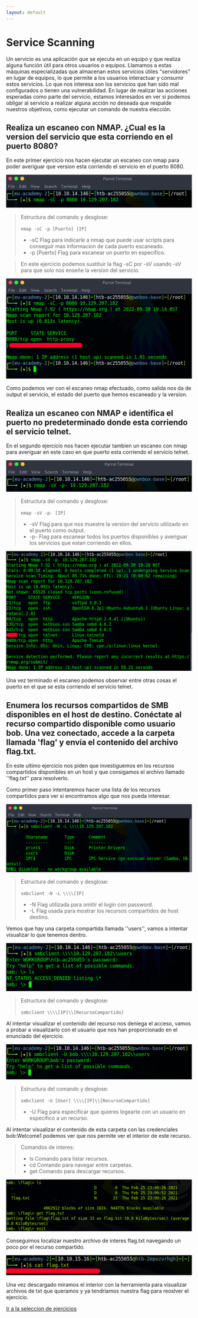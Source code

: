 ```yaml
---
layout: default
---
```


# Service Scanning

Un servicio es una aplicación que se ejecuta en un equipo y que realiza alguna función útil para otros usuarios o equipos. Llamamos a estas máquinas especializadas que almacenan estos servicios útiles "servidores" en lugar de equipos, lo que permite a los usuarios interactuar y consumir estos servicios. Lo que nos interesa son los servicios que han sido mal configurados o tienen una vulnerabilidad. En lugar de realizar las acciones esperadas como parte del servicio, estamos interesados ​​en ver si podemos obligar al servicio a realizar alguna acción no deseada que respalde nuestros objetivos, como ejecutar un comando de nuestra elección.

## Realiza un escaneo con NMAP. ¿Cual es la version del servicio que esta corriendo en el puerto 8080?

En este primer ejercicio nos hacen ejecutar un escaneo con nmap para poder averiguar que version esta corriendo el servicio en el puerto 8080.

![comando nmap!](/assets/images/ServiceScanning/1_01.png "Escaneo basico de un puerto en especifico con NMAP.")

>Estructura del comando y desglose:
>
>``nmap -sC -p [Puerto] [IP]``
>
>- -sC Flag para indicarle a nmap que puede usar scripts para conseguir mas informacion de cada puerto escaneado.
>- -p [Puerto] Flag para escanear un puerto en especifico.

>En este ejercicio podemos sustituir la flag -sC por -sV usando -sV para que solo nos enseñe la version del servicio.

![comando nmap!](/assets/images/ServiceScanning/1_02.png "Escaneo basico de un puerto en especifico con NMAP.")

Como podemos ver con el escaneo nmap efectuado, como salida nos da de output el servicio, el estado del puerto que hemos escaneado y la version.

## Realiza un escaneo con NMAP e identifica el puerto no predeterminado donde esta corriendo el servicio telnet.

En el segundo ejercicio nos hacen ejecutar tambien un escaneo con nmap para averiguar en este caso en que puerto esta corriendo el servicio telnet.

![comando nmap!](/assets/images/ServiceScanning/2_01.png "Escaneo completo de todos los puertos para averiguar en que puerto esta ejecutandose el servicio telnet.")

>Estructura del comando y desglose:
>
>``nmap -sV -p- [IP]``
>
>- -sV Flag para que nos muestre la version del servicio utilizado en el puerto como output.
>- -p- Flag para escanear todos los puertos disponibles y averiguar los servicios que estan corriendo en ellos.

![comando nmap!](/assets/images/ServiceScanning/2_02.png "Resultado del escaneo anterior.")

Una vez terminado el escaneo podemos observar entre otras cosas el puerto en el que se esta corriendo el servicio telnet.

## Enumera los recursos compartidos de SMB disponibles en el host de destino. Conéctate al recurso compartido disponible como usuario bob. Una vez conectado, accede a la carpeta llamada 'flag' y envía el contenido del archivo flag.txt.

En este ultimo ejercicio nos piden que investiguemos en los recursos compartidos disponibles en un host y que consigamos el archivo llamado ''flag.txt'' para resolverlo.

Como primer paso intentaremos hacer una lista de los recursos compartidos para ver si encontramos algo que nos pueda interesar.

![comando smb recursos!](/assets/images/ServiceScanning/3_01.png "Listado de recursos compartidos.")

>Estructura del comando y desglose:
>
>``smbclient -N -L \\\\[IP]``
>
>- -N Flag utilizada para omitir el login con password.
>- -L Flag usada para mostrar los recursos compartidos de host destino.

Vemos que hay una carpeta compartida llamada ''users'', vamos a intentar visualizar lo que tenemos dentro.

![comando smb login!](/assets/images/ServiceScanning/3_02.png "Login sin usuario en un recurso compartido en especifico.")

>Estructura del comando y desglose:
>
>``smbclient \\\\[IP]\\[RecursoCompartido]``

Al intentar visualizar el contenido del recurso nos deniega el acceso, vamos a probar a visualizarlo con el usuario que nos han proporcionado en el enunciado del ejercicio.

![comando smb login!](/assets/images/ServiceScanning/3_03.png "Login a un recurso con un usuario en especifico.")

>Estructura del comando y desglose:
>
>``smbclient -U [User] \\\\[IP]\\[RecursoCompartido]``
>
>- -U Flag para especificar que quieres logearte con un usuario en especifico a un recurso.

Al intentar visualizar el contenido de esta carpeta con las credenciales bob:Welcome1 podemos ver que nos permite ver el interior de este recurso.

>Comandos de interes:
>
>- ls Comando para listar recursos.
>- cd Comando para navegar entre carpetas.
>- get Comando para descargar recursos.

![exploracion de recursos!](/assets/images/ServiceScanning/3_04.png "Exploracion de un recurso y descarga de archivos.")

Conseguimos localizar nuestro archivo de interes flag.txt navegando un poco por el recurso compartido.

![flag obtenida!](/assets/images/ServiceScanning/3_05.png "Visualizacion de flag para resolver el ejercicio.")

Una vez descargado miramos el interior con la herramienta para visualizar archivos de txt que queramos y ya tendriamos nuestra flag para reoslver el ejercicio.

[Ir a la seleccion de ejercicios](../GettingStarted.md)
